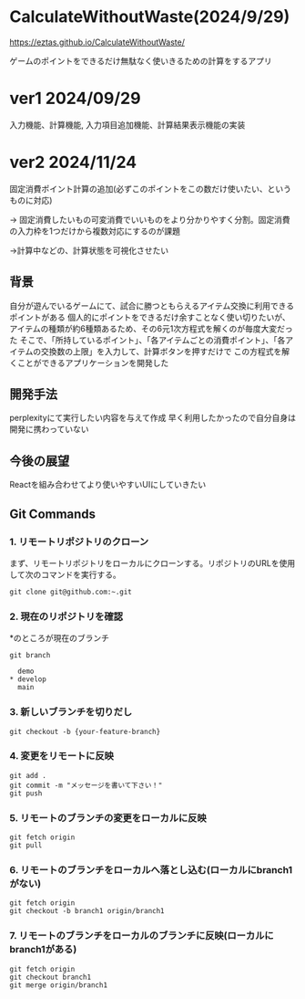 # CalculateWithoutWaste(2024/9/29)

https://eztas.github.io/CalculateWithoutWaste/

ゲームのポイントをできるだけ無駄なく使いきるための計算をするアプリ

# ver1 2024/09/29
入力機能、計算機能, 入力項目追加機能、計算結果表示機能の実装

# ver2 2024/11/24
固定消費ポイント計算の追加(必ずこのポイントをこの数だけ使いたい、というものに対応)

-> 固定消費したいもの可変消費でいいものをより分かりやすく分割。固定消費の入力枠を1つだけから複数対応にするのが課題

->計算中などの、計算状態を可視化させたい

## 背景
自分が遊んでいるゲームにて、試合に勝つともらえるアイテム交換に利用できるポイントがある
個人的にポイントをできるだけ余すことなく使い切りたいが、アイテムの種類が約6種類あるため、その6元1次方程式を解くのが毎度大変だった
そこで、「所持しているポイント」、「各アイテムごとの消費ポイント」、「各アイテムの交換数の上限」を入力して、計算ボタンを押すだけで
この方程式を解くことができるアプリケーションを開発した
## 開発手法
perplexityにて実行したい内容を与えて作成
早く利用したかったので自分自身は開発に携わっていない
## 今後の展望
Reactを組み合わせてより使いやすいUIにしていきたい

## Git Commands

### 1. リモートリポジトリのクローン

まず、リモートリポジトリをローカルにクローンする。リポジトリのURLを使用して次のコマンドを実行する。

```
git clone git@github.com:~.git
```

### 2. 現在のリポジトリを確認
*のところが現在のブランチ

```
git branch
```

```
  demo
* develop
  main
```

### 3. 新しいブランチを切りだし

```
git checkout -b {your-feature-branch}
```

### 4. 変更をリモートに反映

```
git add .
git commit -m "メッセージを書いて下さい！"
git push
```

### 5. リモートのブランチの変更をローカルに反映

```
git fetch origin
git pull
```

### 6. リモートのブランチをローカルへ落とし込む(ローカルにbranch1がない)
```
git fetch origin
git checkout -b branch1 origin/branch1
```
### 7. リモートのブランチをローカルのブランチに反映(ローカルにbranch1がある)
```
git fetch origin
git checkout branch1
git merge origin/branch1
```
